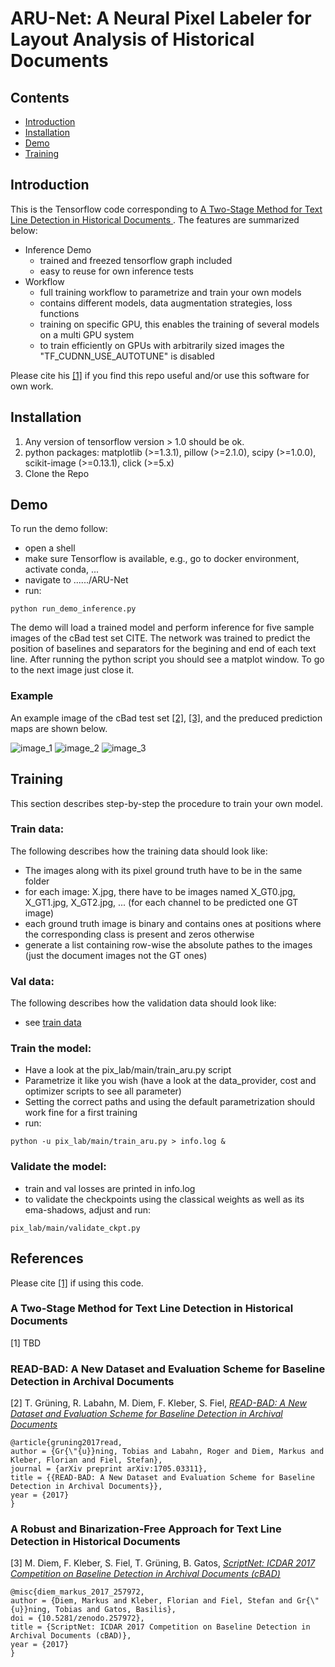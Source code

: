 # ARU-Net: A Neural Pixel Labeler for Layout Analysis of Historical Documents

## Contents
* [Introduction](#introduction)
* [Installation](#installation)
* [Demo](#demo)
* [Training](#training)

## Introduction 
This is the Tensorflow code corresponding to [A Two-Stage Method for Text Line Detection in Historical Documents
](#a-two-stage-method-for-text-line-detection-in-historical-documents).
The features are summarized below:
+ Inference Demo
    + trained and freezed tensorflow graph included
    + easy to reuse for own inference tests
+ Workflow 
    + full training workflow to parametrize and train your own models
    + contains different models, data augmentation strategies, loss functions 
    + training on specific GPU, this enables the training of several models on a multi GPU system
    + to train efficiently on GPUs with arbitrarily sized images the "TF_CUDNN_USE_AUTOTUNE" is disabled

Please cite his [[1]](#a-two-stage-method-for-text-line-detection-in-historical-documents) if you find this repo useful and/or use this software for own work.


## Installation
1. Any version of tensorflow version > 1.0 should be ok.
2. python packages: matplotlib (>=1.3.1), pillow (>=2.1.0), scipy (>=1.0.0), scikit-image (>=0.13.1), click (>=5.x)
3. Clone the Repo

## Demo
To run the demo follow:
+ open a shell
+ make sure Tensorflow is available, e.g., go to docker environment, activate conda, ... 
+ navigate to ....../ARU-Net
+ run:
```
python run_demo_inference.py 
```

The demo will load a trained model and perform inference for five sample images of the cBad test set CITE.
The network was trained to predict the position of baselines and separators for the begining and end of each text line.
After running the python script you should see a matplot window. To go to the next image just close it.

### Example
An example image of the cBad test set [[2]](#read-bad:-a-new-dataset-and-evaluation-scheme-for-baseline-detection-in-archival-documents), 
[[3]](#ScriptNet:-ICDAR-2017-Competition-on-Baseline-Detection-in-Archival-Documents-(cBAD)), and the preduced prediction maps are shown below.

![image_1](demo_images/T_Freyung_005-01_0247.jpg)
![image_2](demo_images/pred_ch0.jpg)
![image_3](demo_images/pred_ch1.jpg)


## Training
This section describes step-by-step the procedure to train your own model.

### Train data: 
The following describes how the training data should look like:
+ The images along with its pixel ground truth have to be in the same folder
+ for each image:  X.jpg, there have to be images named X_GT0.jpg, X_GT1.jpg, X_GT2.jpg, ... (for each channel to be predicted one GT image)
+ each ground truth image is binary and contains ones at positions where the corresponding class is present and zeros otherwise
+ generate a list containing row-wise the absolute pathes to the images (just the document images not the GT ones)

### Val data:
The following describes how the validation data should look like:
+ see [train data](#train-data)

### Train the model:
+ Have a look at the pix_lab/main/train_aru.py script
+ Parametrize it like you wish (have a look at the data_provider, cost and optimizer scripts to see all parameter)
+ Setting the correct paths and using the default parametrization should work fine for a first training
+ run:
```
python -u pix_lab/main/train_aru.py > info.log &
```

### Validate the model:
+ train and val losses are printed in info.log
+ to validate the checkpoints using the classical weights as well as its ema-shadows, adjust and run: 
```
pix_lab/main/validate_ckpt.py
```
    

    
## References

Please cite [[1]](#a-two-stage-method-for-text-line-detection-in-historical-documents) if using this code.

### A Two-Stage Method for Text Line Detection in Historical Documents

[1] TBD

### READ-BAD: A New Dataset and Evaluation Scheme for Baseline Detection in Archival Documents

[2] T. Grüning, R. Labahn, M. Diem, F. Kleber, S. Fiel, [*READ-BAD: A New Dataset and Evaluation Scheme for Baseline Detection in Archival Documents*](https://arxiv.org/abs/1705.03311)

```
@article{gruning2017read,
author = {Gr{\"{u}}ning, Tobias and Labahn, Roger and Diem, Markus and Kleber, Florian and Fiel, Stefan},
journal = {arXiv preprint arXiv:1705.03311},
title = {{READ-BAD: A New Dataset and Evaluation Scheme for Baseline Detection in Archival Documents}},
year = {2017}
}
```

### A Robust and Binarization-Free Approach for Text Line Detection in Historical Documents

[3] M. Diem, F. Kleber, S. Fiel, T. Grüning, B. Gatos, [*ScriptNet: ICDAR 2017 Competition on Baseline Detection in Archival Documents (cBAD)*](https://zenodo.org/record/257972)
 
```
@misc{diem_markus_2017_257972,
author = {Diem, Markus and Kleber, Florian and Fiel, Stefan and Gr{\"{u}}ning, Tobias and Gatos, Basilis},
doi = {10.5281/zenodo.257972},
title = {ScriptNet: ICDAR 2017 Competition on Baseline Detection in Archival Documents (cBAD)},
year = {2017}
}
```
    
